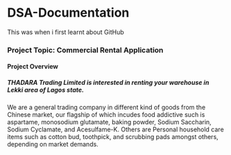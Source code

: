 # DSA-Documentation
This was when i first learnt about GitHub

### Project Topic: Commercial Rental Application

#### Project Overview
##### THADARA Trading Limited is interested in renting your warehouse in Lekki area of Lagos state. 
We are a general trading company in different kind of goods from the Chinese market, our flagship of which incudes food addictive such is aspartame, monosodium glutamate, baking powder, Sodium Saccharin, Sodium Cyclamate, and Acesulfame-K. Others are Personal household care items such as cotton bud, toothpick, and scrubbing pads amongst others, depending on market demands. 
